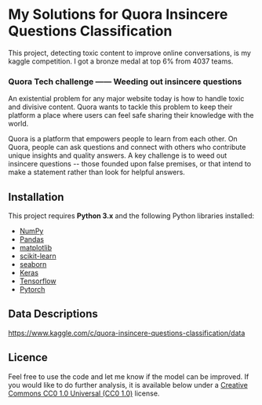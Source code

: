 # My Solutions for Quora Insincere Questions Classification

This project, detecting toxic content to improve online conversations, is my kaggle competition. I got a bronze medal at top 6% from 4037 teams.

### Quora Tech challenge —— Weeding out insincere questions

An existential problem for any major website today is how to handle toxic and divisive content. Quora wants to tackle this problem to keep their platform a place where users can feel safe sharing their knowledge with the world.

Quora is a platform that empowers people to learn from each other. On Quora, people can ask questions and connect with others who contribute unique insights and quality answers. A key challenge is to weed out insincere questions -- those founded upon false premises, or that intend to make a statement rather than look for helpful answers.



## Installation

This project requires **Python 3.x** and the following Python libraries installed:

- [NumPy](http://www.numpy.org/)
- [Pandas](http://pandas.pydata.org)
- [matplotlib](http://matplotlib.org/)
- [scikit-learn](http://scikit-learn.org/stable/)
- [seaborn](https://seaborn.pydata.org)
- [Keras](https://keras.io/)
- [Tensorflow](https://www.tensorflow.org/)
- [Pytorch](https://pytorch.org/)

## Data Descriptions

https://www.kaggle.com/c/quora-insincere-questions-classification/data


## Licence
Feel free to use the code and let me know if the model can be improved. If you would like to do further analysis, it is available below under a [Creative Commons CC0 1.0 Universal (CC0 1.0)](https://creativecommons.org/publicdomain/zero/1.0/) license. 
